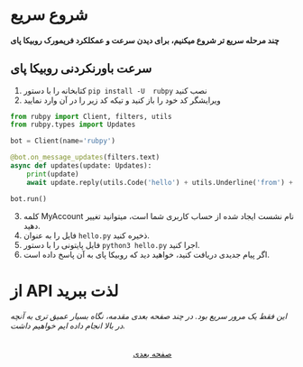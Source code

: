 # شروع سریع
#### چند مرحله سریع تر شروع میکنیم، برای دیدن سرعت و عمکلکرد فریمورک روبیکا پای


## سرعت باورنکردنی روبیکا پای

1. کتابخانه را با دستور ```pip install -U  rubpy``` نصب کنید
2. ویرایشگر کد خود را باز کنید و تیکه کد زیر را در آن وارد نمایید
```python
from rubpy import Client, filters, utils
from rubpy.types import Updates

bot = Client(name='rubpy')

@bot.on_message_updates(filters.text)
async def updates(update: Updates):
    print(update)
    await update.reply(utils.Code('hello') + utils.Underline('from') + utils.Bold('rubpy'))

bot.run()
```
3. کلمه MyAccount نام نشست ایجاد شده از حساب کاربری شما است، میتوانید تغییر دهید.
4. فایل را به عنوان ```hello.py``` ذخیره کنید.
5. فایل پایتونی را با دستور ```python3 hello.py``` اجرا کنید.
6. اگر پیام جدیدی دریافت کنید، خواهید دید که روبیکا پای به آن پاسخ داده است.

# از API لذت ببرید
###### این فقط یک مرور سریع بود. در چند صفحه بعدی مقدمه، نگاه بسیار عمیق تری به آنچه در بالا انجام داده ایم خواهیم داشت.

<p align="center">
    <a href="https://github.com/shayanheidari01/rubika/blob/master/docs/Install-Guide.md">
        صفحه بعدی
    </a>
</p>
